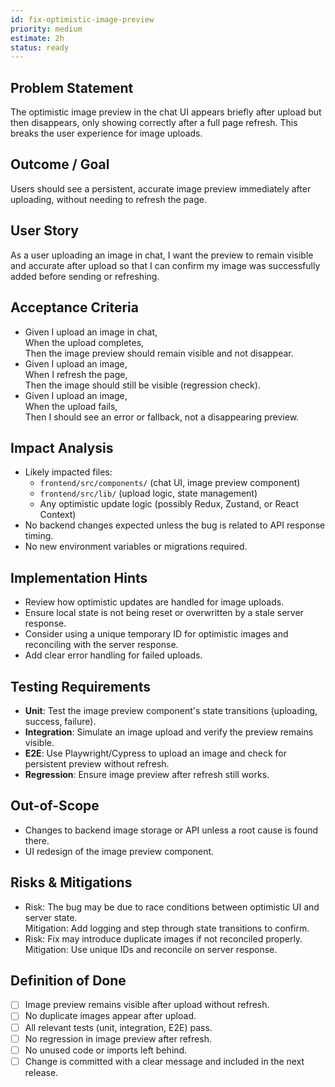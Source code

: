 ```yaml
---
id: fix-optimistic-image-preview
priority: medium
estimate: 2h
status: ready
---
```


## Problem Statement
The optimistic image preview in the chat UI appears briefly after upload but then disappears, only showing correctly after a full page refresh. This breaks the user experience for image uploads.

## Outcome / Goal
Users should see a persistent, accurate image preview immediately after uploading, without needing to refresh the page.

## User Story
As a user uploading an image in chat, I want the preview to remain visible and accurate after upload so that I can confirm my image was successfully added before sending or refreshing.

## Acceptance Criteria
- Given I upload an image in chat,  
  When the upload completes,  
  Then the image preview should remain visible and not disappear.
- Given I upload an image,  
  When I refresh the page,  
  Then the image should still be visible (regression check).
- Given I upload an image,  
  When the upload fails,  
  Then I should see an error or fallback, not a disappearing preview.

## Impact Analysis
- Likely impacted files:  
  - `frontend/src/components/` (chat UI, image preview component)
  - `frontend/src/lib/` (upload logic, state management)
  - Any optimistic update logic (possibly Redux, Zustand, or React Context)
- No backend changes expected unless the bug is related to API response timing.
- No new environment variables or migrations required.

## Implementation Hints
- Review how optimistic updates are handled for image uploads.
- Ensure local state is not being reset or overwritten by a stale server response.
- Consider using a unique temporary ID for optimistic images and reconciling with the server response.
- Add clear error handling for failed uploads.

## Testing Requirements
- **Unit**: Test the image preview component's state transitions (uploading, success, failure).
- **Integration**: Simulate an image upload and verify the preview remains visible.
- **E2E**: Use Playwright/Cypress to upload an image and check for persistent preview without refresh.
- **Regression**: Ensure image preview after refresh still works.

## Out-of-Scope
- Changes to backend image storage or API unless a root cause is found there.
- UI redesign of the image preview component.

## Risks & Mitigations
- Risk: The bug may be due to race conditions between optimistic UI and server state.  
  Mitigation: Add logging and step through state transitions to confirm.
- Risk: Fix may introduce duplicate images if not reconciled properly.  
  Mitigation: Use unique IDs and reconcile on server response.

## Definition of Done
- [ ] Image preview remains visible after upload without refresh.
- [ ] No duplicate images appear after upload.
- [ ] All relevant tests (unit, integration, E2E) pass.
- [ ] No regression in image preview after refresh.
- [ ] No unused code or imports left behind.
- [ ] Change is committed with a clear message and included in the next release. 